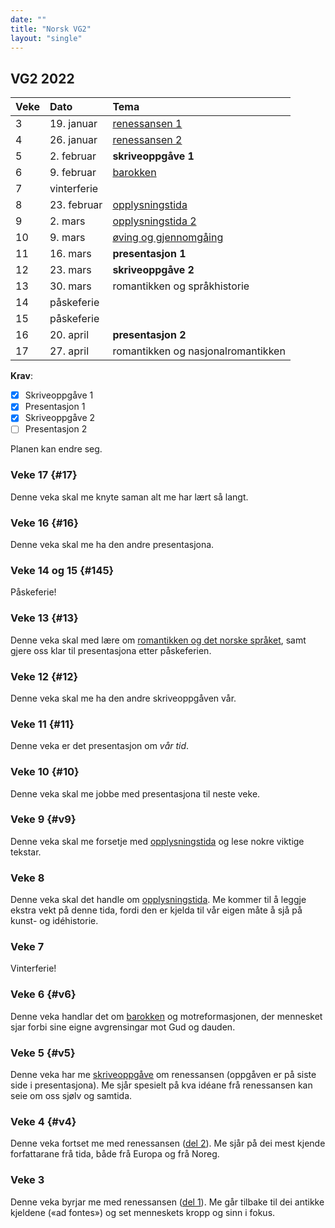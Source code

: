 ```yaml
---
date: ""
title: "Norsk VG2"
layout: "single"
---
```


## VG2 2022

| Veke | Dato        | Tema                               |
|:-----|:------------|:-----------------------------------|
| 3    | 19. januar  | [renessansen 1](#v4)               |
| 4    | 26. januar  | [renessansen 2](#v4)               |
| 5    | 2. februar  | **skriveoppgåve 1**                |
| 6    | 9. februar  | [barokken](#v6)                    |
| 7    | vinterferie |                                    |
| 8    | 23. februar | [opplysningstida](#v9)             |
| 9    | 2. mars     | [opplysningstida 2](#v9)           |
| 10   | 9. mars     | [øving og gjennomgåing](#10)       |
| 11   | 16. mars    | **presentasjon 1**                  |
| 12   | 23. mars    | **skriveoppgåve 2**                |
| 13   | 30. mars    | romantikken og språkhistorie       |
| 14   | påskeferie  |                                    |
| 15   | påskeferie  |                                    |
| 16   | 20. april   | **presentasjon 2**                  |
| 17   | 27. april   | romantikken og nasjonalromantikken |

**Krav**: 

- [x] Skriveoppgåve 1
- [x] Presentasjon 1
- [x] Skriveoppgåve 2
- [ ] Presentasjon 2

Planen kan endre seg. 

### Veke 17 {#17}

Denne veka skal me knyte saman alt me har lært så langt. 

### Veke 16 {#16}

Denne veka skal me ha den andre presentasjona. 

### Veke 14 og 15 {#145}

Påskeferie! 

### Veke 13 {#13}

Denne veka skal med lære om [romantikken og det norske språket](/norsk/vg2/nynorsk.html), samt gjere oss klar til presentasjona etter påskeferien. 

### Veke 12 {#12}

Denne veka skal me ha den andre skriveoppgåven vår. 

### Veke 11 {#11}

Denne veka er det presentasjon om _vår tid_. 

### Veke 10 {#10}

Denne veka skal me jobbe med presentasjona til neste veke. 

### Veke 9 {#v9}

Denne veka skal me forsetje med [opplysningstida](/norsk/vg2/opplysningstida2.html) og lese nokre viktige tekstar.  

### Veke 8

Denne veka skal det handle om [opplysningstida](/norsk/vg2/opplysningstida.html). Me kommer til å leggje ekstra vekt på denne tida, fordi den er kjelda til vår eigen måte å sjå på kunst- og idéhistorie. 

### Veke 7

Vinterferie! 

### Veke 6 {#v6}

Denne veka handlar det om [barokken](/norsk/vg2/barokken.html) og motreformasjonen, der mennesket sjar forbi sine eigne avgrensingar mot Gud og dauden. 

### Veke 5 {#v5}

Denne veka har me [skriveoppgåve](/norsk/vg2/renessansen3.html) om renessansen (oppgåven er på siste side i presentasjona). Me sjår spesielt på kva idéane frå renessansen kan seie om oss sjølv og samtida. 

### Veke 4 {#v4}

Denne veka fortset me med renessansen ([del 2](/norsk/vg2/renessansen2.html)). Me sjår på dei mest kjende forfattarane frå tida, både frå Europa og frå Noreg. 

### Veke 3 

Denne veka byrjar me med renessansen ([del 1](/norsk/vg2/renessansen1.html)). Me går tilbake til dei antikke kjeldene («ad fontes») og set menneskets kropp og sinn i fokus. 
